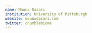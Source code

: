 ```yaml
---
name: Mauna Dasari
institution: University of Pittsburgh
website: maunadasari.com
twitter: chumblebiome
---
```


